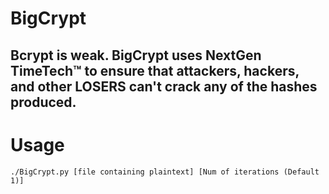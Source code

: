 # BigCrypt
Bcrypt is weak. BigCrypt uses NextGen TimeTech™ to ensure that attackers, hackers, and other LOSERS can't crack any of the hashes produced.
---
# Usage 
`./BigCrypt.py [file containing plaintext] [Num of iterations (Default 1)]`
